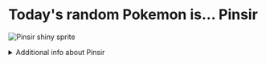 # Today's random Pokemon is... Pinsir

![Pinsir shiny sprite](https://raw.githubusercontent.com/PokeAPI/sprites/master/sprites/pokemon/shiny/127.png)

<details>
<summary>Additional info about Pinsir</summary>

| srpite type | image |
|------|------|
| back_default | ![Pinsir back_default sprite](https://raw.githubusercontent.com/PokeAPI/sprites/master/sprites/pokemon/back/127.png) |
| back_shiny | ![Pinsir back_shiny sprite](https://raw.githubusercontent.com/PokeAPI/sprites/master/sprites/pokemon/back/shiny/127.png) |
| front_default | ![Pinsir front_default sprite](https://raw.githubusercontent.com/PokeAPI/sprites/master/sprites/pokemon/127.png) | </details>